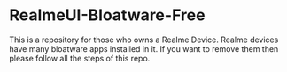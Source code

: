 # RealmeUI-Bloatware-Free

This is a repository for those who owns a Realme Device. Realme devices have many bloatware apps installed in it. If you want to remove them then please follow all the steps of this repo.
